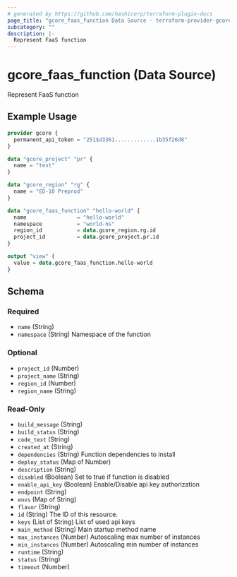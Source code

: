 ```yaml
---
# generated by https://github.com/hashicorp/terraform-plugin-docs
page_title: "gcore_faas_function Data Source - terraform-provider-gcore"
subcategory: ""
description: |-
  Represent FaaS function
---
```


# gcore_faas_function (Data Source)

Represent FaaS function

## Example Usage

```terraform
provider gcore {
  permanent_api_token = "251$d3361.............1b35f26d8"
}

data "gcore_project" "pr" {
  name = "test"
}

data "gcore_region" "rg" {
  name = "ED-10 Preprod"
}

data "gcore_faas_function" "hello-world" {
  name                = "hello-world"
  namespace           = "world-ns"
  region_id           = data.gcore_region.rg.id
  project_id          = data.gcore_project.pr.id
}

output "view" {
  value = data.gcore_faas_function.hello-world
}
```

<!-- schema generated by tfplugindocs -->
## Schema

### Required

- `name` (String)
- `namespace` (String) Namespace of the function

### Optional

- `project_id` (Number)
- `project_name` (String)
- `region_id` (Number)
- `region_name` (String)

### Read-Only

- `build_message` (String)
- `build_status` (String)
- `code_text` (String)
- `created_at` (String)
- `dependencies` (String) Function dependencies to install
- `deploy_status` (Map of Number)
- `description` (String)
- `disabled` (Boolean) Set to true if function is disabled
- `enable_api_key` (Boolean) Enable/Disable api key authorization
- `endpoint` (String)
- `envs` (Map of String)
- `flavor` (String)
- `id` (String) The ID of this resource.
- `keys` (List of String) List of used api keys
- `main_method` (String) Main startup method name
- `max_instances` (Number) Autoscaling max number of instances
- `min_instances` (Number) Autoscaling min number of instances
- `runtime` (String)
- `status` (String)
- `timeout` (Number)
